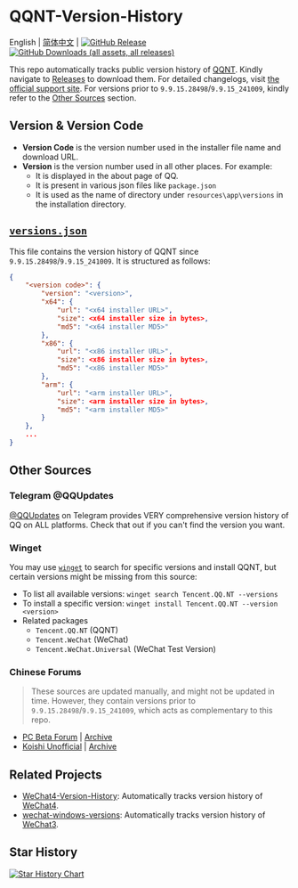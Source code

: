 # QQNT-Version-History

English | [简体中文](README.zh-CN.md) |
[![GitHub Release](https://img.shields.io/github/v/release/PRO-2684/qqnt-version-history?display_name=release&label=QQ&logo=qq&color=1EBAFC)](https://github.com/PRO-2684/qqnt-version-history/releases/latest)
[![GitHub Downloads (all assets, all releases)](https://img.shields.io/github/downloads/PRO-2684/qqnt-version-history/total?logo=github)](https://github.com/PRO-2684/qqnt-version-history/releases)

This repo automatically tracks public version history of [QQNT](https://im.qq.com/pcqq/index.shtml). Kindly navigate to [Releases](https://github.com/PRO-2684/qqnt-version-history/releases) to download them. For detailed changelogs, visit [the official support site](https://im.qq.com/pcqq/support.html). For versions prior to `9.9.15.28498`/`9.9.15_241009`, kindly refer to the [Other Sources](#other-sources) section.

## Version & Version Code

- **Version Code** is the version number used in the installer file name and download URL.
- **Version** is the version number used in all other places. For example:
    - It is displayed in the about page of QQ.
    - It is present in various json files like `package.json`
    - It is used as the name of directory under `resources\app\versions` in the installation directory.

## [`versions.json`](./versions.json)

This file contains the version history of QQNT since `9.9.15.28498`/`9.9.15_241009`. It is structured as follows:

```json
{
    "<version code>": {
        "version": "<version>",
        "x64": {
            "url": "<x64 installer URL>",
            "size": <x64 installer size in bytes>,
            "md5": "<x64 installer MD5>"
        },
        "x86": {
            "url": "<x86 installer URL>",
            "size": <x86 installer size in bytes>,
            "md5": "<x86 installer MD5>"
        },
        "arm": {
            "url": "<arm installer URL>",
            "size": <arm installer size in bytes>,
            "md5": "<arm installer MD5>"
        }
    },
    ...
}
```

## Other Sources

### Telegram @QQUpdates

[@QQUpdates](http://t.me/QQUpdates) on Telegram provides VERY comprehensive version history of QQ on ALL platforms. Check that out if you can't find the version you want.

### Winget

You may use [`winget`](https://github.com/microsoft/winget-cli) to search for specific versions and install QQNT, but certain versions might be missing from this source:

- To list all available versions: `winget search Tencent.QQ.NT --versions`
- To install a specific version: `winget install Tencent.QQ.NT --version <version>`
- Related packages
    - `Tencent.QQ.NT` (QQNT)
    - `Tencent.WeChat` (WeChat)
    - `Tencent.WeChat.Universal` (WeChat Test Version)

### Chinese Forums

> These sources are updated manually, and might not be updated in time. However, they contain versions prior to `9.9.15.28498`/`9.9.15_241009`, which acts as complementary to this repo.

- [PC Beta Forum](https://bbs.pcbeta.com/forum.php?mod=viewthread&tid=1969561) | [Archive](https://web.archive.org/web/20250314001429/https://bbs.pcbeta.com/forum.php?mod=viewthread&tid=1969561)
- [Koishi Unofficial](https://forum.itzdrli.cc/d/9) | [Archive](https://web.archive.org/web/20250526040017/https://forum.itzdrli.cc/d/9)

## Related Projects

- [WeChat4-Version-History](https://github.com/PRO-2684/WeChat4-Version-History): Automatically tracks version history of [WeChat4](https://pc.weixin.qq.com/).
- [wechat-windows-versions](https://github.com/tom-snow/wechat-windows-versions): Automatically tracks version history of [WeChat3](https://pc.weixin.qq.com/).

## Star History

<a href="https://www.star-history.com/#PRO-2684/qqnt-version-history&Date">
 <picture>
   <source media="(prefers-color-scheme: dark)" srcset="https://api.star-history.com/svg?repos=PRO-2684/qqnt-version-history&type=Date&theme=dark" />
   <source media="(prefers-color-scheme: light)" srcset="https://api.star-history.com/svg?repos=PRO-2684/qqnt-version-history&type=Date" />
   <img alt="Star History Chart" src="https://api.star-history.com/svg?repos=PRO-2684/qqnt-version-history&type=Date" />
 </picture>
</a>
